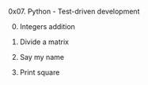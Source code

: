 0x07. Python - Test-driven development

0. Integers addition

1. Divide a matrix

2. Say my name

3. Print square
